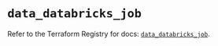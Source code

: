 # `data_databricks_job`

Refer to the Terraform Registry for docs: [`data_databricks_job`](https://registry.terraform.io/providers/databricks/databricks/1.74.0/docs/data-sources/job).
